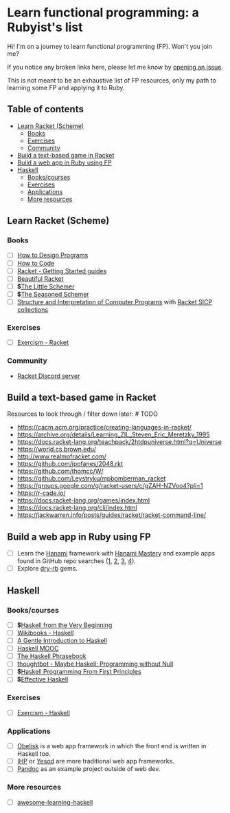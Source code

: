 <!-- omit in toc -->
# Learn functional programming: a Rubyist's list

Hi! I'm on a journey to learn functional programming (FP). Won't you join me?

If you notice any broken links here, please let me know by [opening an issue](https://github.com/fpsvogel/learn-functional-programming/issues/new).

This is not meant to be an exhaustive list of FP resources, only my path to learning some FP and applying it to Ruby.

<!-- omit in toc -->
## Table of contents

- [Learn Racket (Scheme)](#learn-racket-scheme)
  - [Books](#books)
  - [Exercises](#exercises)
  - [Community](#community)
- [Build a text-based game in Racket](#build-a-text-based-game-in-racket)
- [Build a web app in Ruby using FP](#build-a-web-app-in-ruby-using-fp)
- [Haskell](#haskell)
  - [Books/courses](#bookscourses)
  - [Exercises](#exercises-1)
  - [Applications](#applications)
  - [More resources](#more-resources)

## Learn Racket (Scheme)

### Books

- [ ] [How to Design Programs](https://htdp.org/2023-8-14/Book/index.html)
- [ ] [How to Code](https://learning.edx.org/course/course-v1:UBCx+HtC1x+2T2017)
- [ ] [Racket - Getting Started guides](https://docs.racket-lang.org/getting-started/index.html)
- [ ] [Beautiful Racket](https://beautifulracket.com/)
- [ ] 💲[The Little Schemer](http://mitpress.mit.edu/9780262560993/the-little-schemer/)
- [ ] 💲[The Seasoned Schemer](https://mitpress.mit.edu/9780262561006/the-seasoned-schemer/)
- [ ] [Structure and Interpretation of Computer Programs](https://sarabander.github.io/sicp/) with [Racket SICP collections](https://docs.racket-lang.org/sicp-manual/index.html)

### Exercises

- [ ] [Exercism - Racket](https://exercism.org/tracks/racket)

### Community

- [Racket Discord server](https://discord.com/invite/6Zq8sH5)

## Build a text-based game in Racket

Resources to look through / filter down later: # TODO

- <https://cacm.acm.org/practice/creating-languages-in-racket/>
- <https://archive.org/details/Learning_ZIL_Steven_Eric_Meretzky_1995>
- <https://docs.racket-lang.org/teachpack/2htdpuniverse.html?q=Universe>
- <https://world.cs.brown.edu/>
- <http://www.realmofracket.com/>
- <https://github.com/ipofanes/2048.rkt>
- <https://github.com/thomcc/W/>
- <https://github.com/Leystryku/mpbomberman_racket>
- <https://groups.google.com/g/racket-users/c/gZAH-NZVoo4?pli=1>
- <https://r-cade.io/>
- <https://docs.racket-lang.org/games/index.html>
- <https://docs.racket-lang.org/cli/index.html>
- <https://jackwarren.info/posts/guides/racket/racket-command-line/>

## Build a web app in Ruby using FP

- [ ] Learn the [Hanami](https://hanamirb.org/) framework with [Hanami Mastery](https://hanamimastery.com) and example apps found in GitHub repo searches ([1](https://github.com/search?q=hanami+example+pushed%3A%3E2022-01-01&type=repositories), [2](https://github.com/search?q=hanami+app+pushed%3A%3E2022-01-01&type=repositories), [3](https://github.com/search?q=hanami+application+pushed%3A%3E2022-01-01&type=repositories), [4](https://github.com/search?q=hanami+software+pushed%3A%3E2022-01-01&type=repositories)).
- [ ] Explore [dry-rb](https://dry-rb.org/) gems.

## Haskell

### Books/courses

- [ ] 💲[Haskell from the Very Beginning](https://www.haskellfromtheverybeginning.com/)
- [ ] [Wikibooks - Haskell](https://en.wikibooks.org/wiki/Haskell)
- [ ] [A Gentle Introduction to Haskell](https://www.haskell.org/tutorial/)
- [ ] [Haskell MOOC](https://haskell.mooc.fi/)
- [ ] [The Haskell Phrasebook](https://typeclasses.com/phrasebook)
- [ ] [thoughtbot - Maybe Haskell: Programming without Null](https://github.com/thoughtbot/maybe_haskell)
- [ ] 💲[Haskell Programming From First Principles](https://haskellbook.com/)
- [ ] 💲[Effective Haskell](https://pragprog.com/titles/rshaskell/effective-haskell/)

### Exercises

- [ ] [Exercism - Haskell](https://exercism.org/tracks/haskell)

### Applications

- [ ] [Obelisk](https://github.com/obsidiansystems/obelisk) is a web app framework in which the front end is written in Haskell too.
- [ ] [IHP](https://ihp.digitallyinduced.com/) or [Yesod](https://www.yesodweb.com/) are more traditional web app frameworks.
- [ ] [Pandoc](https://github.com/jgm/pandoc) as an example project outside of web dev.

### More resources

- [ ] [awesome-learning-haskell](https://github.com/tweag/awesome-learning-haskell)
